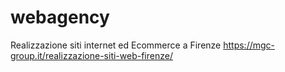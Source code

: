 # webagency
Realizzazione siti internet ed Ecommerce a Firenze https://mgc-group.it/realizzazione-siti-web-firenze/
